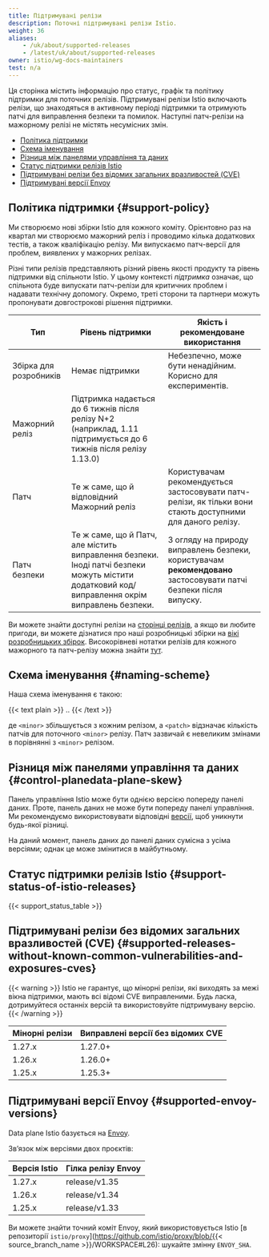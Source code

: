 ```yaml
---
title: Підтримувані релізи
description: Поточні підтримувані релізи Istio.
weight: 36
aliases:
    - /uk/about/supported-releases
    - /latest/uk/about/supported-releases
owner: istio/wg-docs-maintainers
test: n/a
---
```


Ця сторінка містить інформацію про статус, графік та політику підтримки для поточних релізів. Підтримувані релізи Istio включають релізи, що знаходяться в активному періоді підтримки та отримують патчі для виправлення безпеки та помилок. Наступні патч-релізи на мажорному релізі не містять несумісних змін.

- [Політика підтримки](#support-policy)
- [Схема іменування](#naming-scheme)
- [Різниця між панелями управління та даних](#control-planedata-plane-skew)
- [Статус підтримки релізів Istio](#support-status-of-istio-releases)
- [Підтримувані релізи без відомих загальних вразливостей (CVE)](#supported-releases-without-known-common-vulnerabilities-and-exposures-cves)
- [Підтримувані версії Envoy](#supported-envoy-versions)

## Політика підтримки {#support-policy}

Ми створюємо нові збірки Istio для кожного коміту. Орієнтовно раз на квартал ми створюємо мажорний реліз і проводимо кілька додаткових тестів, а також кваліфікацію релізу. Ми випускаємо патч-версії для проблем, виявлених у мажорних релізах.

Різні типи релізів представляють різний рівень якості продукту та рівень підтримки від спільноти Istio. У цьому контексті *підтримка* означає, що спільнота буде випускати патч-релізи для критичних проблем і надавати технічну допомогу. Окремо, треті сторони та партнери можуть пропонувати довгострокові рішення підтримки.

| Тип               | Рівень підтримки                                                                                                                         | Якість і рекомендоване використання                                                                              |
|-------------------|------------------------------------------------------------------------------------------------------------------------------------------|------------------------------------------------------------------------------------------------------------------|
| Збірка для розробників | Немає підтримки                                                                                                                            | Небезпечно, може бути ненадійним. Корисно для експериментів.                                                       |
| Мажорний реліз    | Підтримка надається до 6 тижнів після релізу N+2 (наприклад, 1.11 підтримується до 6 тижнів після релізу 1.13.0)                             |
| Патч              | Те ж саме, що й відповідний Мажорний реліз                                                                                              | Користувачам рекомендується застосовувати патч-релізи, як тільки вони стають доступними для даного релізу.            |
| Патч безпеки      | Те ж саме, що й Патч, але містить виправлення безпеки. Іноді патчі безпеки можуть містити додатковий код/виправлення окрім виправлень безпеки. | З огляду на природу виправлень безпеки, користувачам **рекомендовано** застосовувати патчі безпеки після випуску.      |

Ви можете знайти доступні релізи на [сторінці релізів](https://github.com/istio/istio/releases), а якщо ви любите пригоди, ви можете дізнатися про наші розробницькі збірки на [вікі розробницьких збірок](https://github.com/istio/istio/wiki/Dev%20Builds). Високорівневі нотатки релізів для кожного мажорного та патч-релізу можна знайти [тут](/news).

## Схема іменування {#naming-scheme}

Наша схема іменування є такою:

{{< text plain >}}
<major>.<minor>.<patch>
{{< /text >}}

де `<minor>` збільшується з кожним релізом, а `<patch>` відзначає кількість патчів для поточного `<minor>` релізу. Патч зазвичай є невеликим змінами в порівнянні з `<minor>` релізом.

## Різниця між панелями управління та даних {#control-planedata-plane-skew}

Панель управління Istio може бути однією версією попереду панелі даних. Проте, панель даних не може бути попереду панелі управління. Ми рекомендуємо використовувати відповідні [версії](#control-planedata-plane-skew), щоб уникнути будь-якої різниці.

На даний момент, панель даних до панелі даних сумісна з усіма версіями; однак це може змінитися в майбутньому.

## Статус підтримки релізів Istio {#support-status-of-istio-releases}

{{< support_status_table >}}

## Підтримувані релізи без відомих загальних вразливостей (CVE) {#supported-releases-without-known-common-vulnerabilities-and-exposures-cves}

{{< warning >}}
Istio не гарантує, що мінорні релізи, які виходять за межі вікна підтримки, мають всі відомі CVE виправленими. Будь ласка, дотримуйтеся останніх версій та використовуйте підтримувану версію.
{{< /warning >}}

| Мінорні релізи | Виправлені версії без відомих CVE |
|----------------|-----------------------------------|
| 1.27.x         | 1.27.0+                           |
| 1.26.x         | 1.26.0+                           |
| 1.25.x         | 1.25.3+                           |

## Підтримувані версії Envoy {#supported-envoy-versions}

Data plane Istio базується на [Envoy](https://github.com/envoyproxy/envoy).

Звʼязок між версіями двох проєктів:

| Версія Istio  | Гілка релізу Envoy |
|---------------|--------------------|
| 1.27.x        | release/v1.35      |
| 1.26.x        | release/v1.34      |
| 1.25.x        | release/v1.33      |

Ви можете знайти точний коміт Envoy, який використовується Istio [в репозиторії `istio/proxy`](https://github.com/istio/proxy/blob/{{< source_branch_name >}}/WORKSPACE#L26): шукайте змінну `ENVOY_SHA`.
